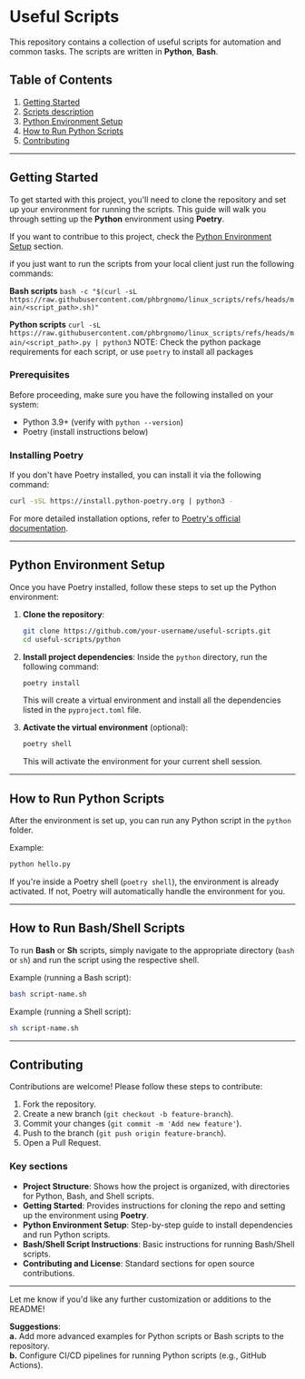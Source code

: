 # Useful Scripts

This repository contains a collection of useful scripts for automation and common tasks. The scripts are written in **Python**, **Bash**.

## Table of Contents

1. [Getting Started](#getting-started)
2. [Scripts description](./scripts.md)
3. [Python Environment Setup](#python-environment-setup)
4. [How to Run Python Scripts](#how-to-run-python-scripts)
5. [Contributing](#contributing)

---

## Getting Started

To get started with this project, you'll need to clone the repository and set up your environment for running the scripts. This guide will walk you through setting up the **Python** environment using **Poetry**.

If you want to contribue to this project, check the [Python Environment Setup](#python-environment-setup) section.

if you just want to run the scripts from your local client just run the following commands:

**Bash scripts**
`bash -c "$(curl -sL https://raw.githubusercontent.com/phbrgnomo/linux_scripts/refs/heads/main/<script_path>.sh)"`

**Python scripts**
`curl -sL https://raw.githubusercontent.com/phbrgnomo/linux_scripts/refs/heads/main/<script_path>.py | python3`
NOTE: Check the python package requirements for each script, or use `poetry` to install all packages

### Prerequisites

Before proceeding, make sure you have the following installed on your system:

- Python 3.9+ (verify with `python --version`)
- Poetry (install instructions below)

### Installing Poetry

If you don't have Poetry installed, you can install it via the following command:

```bash
curl -sSL https://install.python-poetry.org | python3 -
```

For more detailed installation options, refer to [Poetry's official documentation](https://python-poetry.org/docs/#installation).

---

## Python Environment Setup

Once you have Poetry installed, follow these steps to set up the Python environment:

1. **Clone the repository**:

    ```bash
    git clone https://github.com/your-username/useful-scripts.git
    cd useful-scripts/python
    ```

2. **Install project dependencies**:
    Inside the `python` directory, run the following command:

    ```bash
    poetry install
    ```

   This will create a virtual environment and install all the dependencies listed in the `pyproject.toml` file.

3. **Activate the virtual environment** (optional):

    ```bash
    poetry shell
    ```

   This will activate the environment for your current shell session.

---

## How to Run Python Scripts

After the environment is set up, you can run any Python script in the `python` folder.

Example:

```bash
python hello.py
```

If you're inside a Poetry shell (`poetry shell`), the environment is already activated. If not, Poetry will automatically handle the environment for you.

---

## How to Run Bash/Shell Scripts

To run **Bash** or **Sh** scripts, simply navigate to the appropriate directory (`bash` or `sh`) and run the script using the respective shell.

Example (running a Bash script):

```bash
bash script-name.sh
```

Example (running a Shell script):

```bash
sh script-name.sh
```

---

## Contributing

Contributions are welcome! Please follow these steps to contribute:

1. Fork the repository.
2. Create a new branch (`git checkout -b feature-branch`).
3. Commit your changes (`git commit -m 'Add new feature'`).
4. Push to the branch (`git push origin feature-branch`).
5. Open a Pull Request.

### Key sections

- **Project Structure**: Shows how the project is organized, with directories for Python, Bash, and Shell scripts.
- **Getting Started**: Provides instructions for cloning the repo and setting up the environment using **Poetry**.
- **Python Environment Setup**: Step-by-step guide to install dependencies and run Python scripts.
- **Bash/Shell Script Instructions**: Basic instructions for running Bash/Shell scripts.
- **Contributing and License**: Standard sections for open source contributions.

---

Let me know if you'd like any further customization or additions to the README!

**Suggestions**:  
**a.** Add more advanced examples for Python scripts or Bash scripts to the repository.  
**b.** Configure CI/CD pipelines for running Python scripts (e.g., GitHub Actions).
